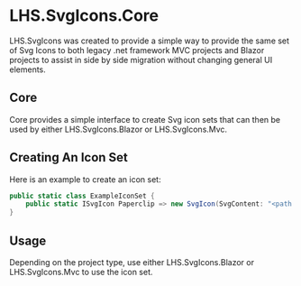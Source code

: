 # LHS.SvgIcons.Core

LHS.SvgIcons was created to provide a simple way to provide the same set of Svg Icons to both legacy .net framework MVC projects and Blazor projects to assist in side by side migration without changing general UI elements.

## Core

Core provides a simple interface to create Svg icon sets that can then be used by either LHS.SvgIcons.Blazor or LHS.SvgIcons.Mvc.

## Creating An Icon Set

Here is an example to create an icon set:

```csharp
public static class ExampleIconSet {
    public static ISvgIcon Paperclip => new SvgIcon(SvgContent: "<path....", ViewBox:"0 0 24 24", ...);
}
```


## Usage

Depending on the project type, use either LHS.SvgIcons.Blazor or LHS.SvgIcons.Mvc to use the icon set.

